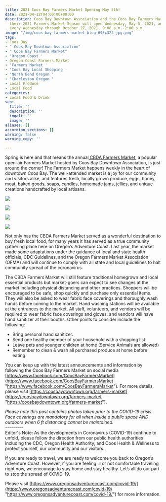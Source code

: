 ```yaml
---
title: 2021 Coos Bay Farmers Market Opening May 5th!
date: 2021-04-12T04:00:00+00:00
description: Coos Bay Downtown Association and the Coos Bay Farmers Market announced
  their 2021 Farmers Market Season will open Wednesday, May 5, 2021, and continue
  every Wednesday through October 27, 2021, 9:00 a.m.-2:00 p.m.
image: "/img/coos-bay-farmers-market-blog-695x322-jpg.png"
tags:
- Coos Bay
- " Coos Bay Downtown Association"
- " Coos Bay Farmers Market"
- 'Oregon Coast '
- Oregon Coast Farmers Market
- 'Farmers Market '
- 'Coos Bay Local Shopping '
- 'North Bend Oregon '
- 'Charleston Oregon '
- Local Produce
- Local Food
categories:
- Local Food & Drink
seo:
  title: ''
  description: ''
  imgalt: ''
  image: ''
aliases: []
accordion_sections: []
warning: false
warning_copy: ''

---
```

Spring is here and that means the annual[ CBDA Farmers Market](https://coosbaydowntown.org/farmers-market/), a popular open-air Farmers Market hosted by Coos Bay Downtown Association, is just around the corner! The Farmers Market happens weekly in the heart of downtown Coos Bay. The well-attended market is a joy for our community and visitors alike, and features fresh, locally grown produce, eggs, honey, meat, baked goods, soaps, candles, homemade jams, jellies, and unique creations handcrafted by local artisans.

  
![](/img/oregon-s-adventure-coast-coos-bay-farmers-market.png)

![](/img/coos-bay-farmers-market.png)

![](/img/coos-bay-farmers-market-4.png)

![](/img/coos-bay-farmers-market-3.png)

Not only has the CBDA Farmers Market served as a wonderful destination to buy fresh local food, for many years it has served as a true community gathering place here on Oregon’s Adventure Coast. Last year, the market made some adaptations under the guidance of local and state health officials, CDC Guidelines, and the Oregon Farmers Market Association (OFMA) and will continue to comply with all state and local guidelines to halt community spread of the coronavirus.

The CBDA Farmers Market will still feature traditional homegrown and local essential products but market-goers can expect to see changes at the market including physical distancing and other practices. Shoppers will be encouraged to be safe, shop quickly and purchase only essential items. They will also be asked to wear fabric face coverings and thoroughly wash hands before coming to the market. Hand washing stations will be available at the entrances to the market. All staff, volunteers, and vendors will be required to wear fabric face coverings and gloves, and vendors will have hand sanitizer at their booths. Other points to consider include the following:

* Bring personal hand sanitizer.
* Send one healthy member of your household with a shopping list
* Leave pets and younger children at home (Service Animals are allowed)
* Remember to clean & wash all purchased produce at home before eating.

You can keep up with the latest announcements and information by following the Coos Bay Farmers Market on social media [https://www.facebook.com/CoosBayFarmersMarket](https://www.facebook.com/CoosBayFarmersMarket "https://www.facebook.com/CoosBayFarmersMarket"). For more details, please visit [https://coosbaydowntown.org/farmers-market](https://coosbaydowntown.org/farmers-market "https://coosbaydowntown.org/farmers-market").

_Please note this post contains photos taken prior to the COVID-19 crisis. Face coverings are mandatory for all when inside a public space AND outdoors when 6 ft distancing cannot be maintained._   
\---------   
Editor's Note: As the developments in Coronavirus (COVID-19) continue to unfold, please follow the direction from our public health authorities including the CDC, Oregon Health Authority, and Coos Health & Wellness to protect yourself, our community and our visitors.  
  
If you are ready to travel, we are ready to welcome you back to Oregon’s Adventure Coast. However, if you are feeling ill or not comfortable traveling right now, we encourage to stay home and stay healthy. Let’s all do our part to stop the spread of COVID-19.  
   
Please visit [https://www.oregonsadventurecoast.com/covid-19/](https://www.oregonsadventurecoast.com/covid-19/ "https://www.oregonsadventurecoast.com/covid-19/") for more information.
